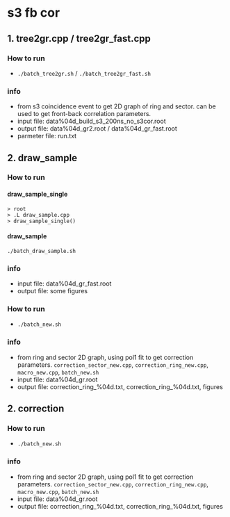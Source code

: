 # s3 fb cor

## 1. tree2gr.cpp / tree2gr_fast.cpp

### How to run

+ `./batch_tree2gr.sh` / `./batch_tree2gr_fast.sh`

### info

+ from s3 coincidence event to get 2D graph of ring and sector. can be used to get front-back correlation parameters.
+ input file: data%04d_build_s3_200ns_no_s3cor.root
+ output file: data%04d_gr2.root / data%04d_gr_fast.root
+ parmeter file: run.txt

## 2. draw_sample

### How to run

#### draw_sample_single

```
> root
> .L draw_sample.cpp
> draw_sample_single()
```

#### draw_sample

`./batch_draw_sample.sh`

### info

+ input file: data%04d_gr_fast.root
+ output file: some figures

### How to run

+ `./batch_new.sh`

### info

+ from ring and sector 2D graph, using pol1 fit to get correction parameters. `correction_sector_new.cpp`, `correction_ring_new.cpp`, `macro_new.cpp`, `batch_new.sh`
+ input file: data%04d_gr.root
+ output file: correction_ring_%04d.txt, correction_ring_%04d.txt, figures

## 2. correction

### How to run

+ `./batch_new.sh`

### info

+ from ring and sector 2D graph, using pol1 fit to get correction parameters. `correction_sector_new.cpp`, `correction_ring_new.cpp`, `macro_new.cpp`, `batch_new.sh`
+ input file: data%04d_gr.root
+ output file: correction_ring_%04d.txt, correction_ring_%04d.txt, figures
  

